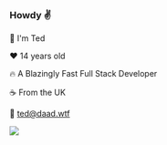 ### Howdy :v:

:wave: I'm Ted

:heart: 14 years old

:fire: A Blazingly Fast Full Stack Developer

:coffee: From the UK

:email: ted@daad.wtf

<img src="https://skillicons.dev/icons?i=nodejs,express,tailwind,pug,figma,firebase,mysql,linux,lua,vscode,github,cloudflare,js,html,docker,discord,pr,au&perline=9&theme=dark" />
